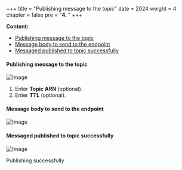 +++
title = "Publishing message to the topic"
date = 2024
weight = 4
chapter = false
pre = "<b>4. </b>"
+++

**Content:**

- [Publishing message to the topic](#publishing-message-to-the-topic)
- [Message body to send to the endpoint](#message-body-to-send-to-the-endpoint)
- [Messaged published to topic successfully](#messaged-published-to-topic-successfully)

#### Publishing message to the topic

![Image](/images/1-account-setup/publish.png)

1. Enter **Topic ARN** (optional).
2. Enter **TTL** (optional).

#### Message body to send to the endpoint

![Image](/images/1-account-setup/mess-body.png)

#### Messaged published to topic successfully

![Image](/images/1-account-setup/success-send.png)

Publishing successfully

